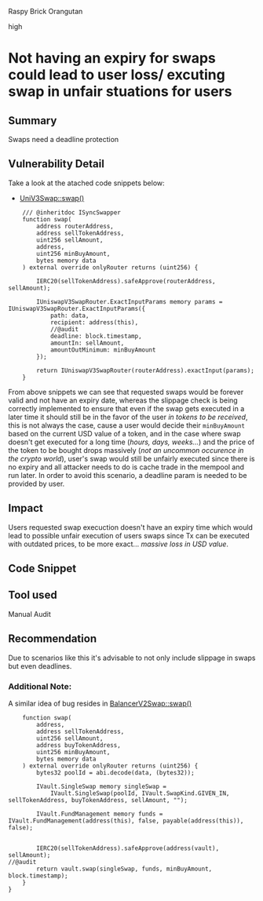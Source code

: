 Raspy Brick Orangutan

high

# Not having an expiry for swaps could lead to user loss/ excuting swap in unfair stuations for users
## Summary

Swaps need a deadline protection

## Vulnerability Detail

Take a look at the atached code snippets below:

- [UniV3Swap::swap()](https://github.com/sherlock-audit/2023-06-tokemak/blob/5d8e902ce33981a6506b1b5fb979a084602c6c9a/v2-core-audit-2023-07-14/src/swapper/adapters/UniV3Swap.sol#L46-L65)

```solidity
    /// @inheritdoc ISyncSwapper
    function swap(
        address routerAddress,
        address sellTokenAddress,
        uint256 sellAmount,
        address,
        uint256 minBuyAmount,
        bytes memory data
    ) external override onlyRouter returns (uint256) {

        IERC20(sellTokenAddress).safeApprove(routerAddress, sellAmount);

        IUniswapV3SwapRouter.ExactInputParams memory params = IUniswapV3SwapRouter.ExactInputParams({
            path: data,
            recipient: address(this),
            //@audit
            deadline: block.timestamp,
            amountIn: sellAmount,
            amountOutMinimum: minBuyAmount
        });

        return IUniswapV3SwapRouter(routerAddress).exactInput(params);
    }

```

From above snippets we can see that requested swaps would be forever valid and not have an expiry date, whereas the slippage check is being correctly implemented to ensure that even if the swap gets executed in a later time it should still be in the favor of the user _in tokens to be received_, this is not always the case, cause a user would decide their `minBuyAmount` based on the current USD value of a token, and in the case where swap doesn't get executed for a long time (_hours, days, weeks..._) and the price of the token to be bought drops massively (_not an uncommon occurence in the crypto world_), user's swap would still be unfairly executed since there is no expiry and all attacker needs to do is cache trade in the mempool and run later. In order to avoid this scenario, a deadline param is needed to be provided by user.

## Impact

Users requested swap execuction doesn't have an expiry time which would lead to possible unfair execution of users swaps since Tx can be executed with outdated prices, to be more exact... _massive loss in USD value_.

## Code Snippet

## Tool used

Manual Audit

## Recommendation

Due to scenarios like this it's advisable to not only include slippage in swaps but even deadlines.
### Additional Note:
A similar idea of bug resides in [BalancerV2Swap::swap()]() 

```solidity
    function swap(
        address,
        address sellTokenAddress,
        uint256 sellAmount,
        address buyTokenAddress,
        uint256 minBuyAmount,
        bytes memory data
    ) external override onlyRouter returns (uint256) {
        bytes32 poolId = abi.decode(data, (bytes32));

        IVault.SingleSwap memory singleSwap =
            IVault.SingleSwap(poolId, IVault.SwapKind.GIVEN_IN, sellTokenAddress, buyTokenAddress, sellAmount, "");

        IVault.FundManagement memory funds = IVault.FundManagement(address(this), false, payable(address(this)), false);


        IERC20(sellTokenAddress).safeApprove(address(vault), sellAmount);
//@audit
        return vault.swap(singleSwap, funds, minBuyAmount, block.timestamp);
    }
}
```


